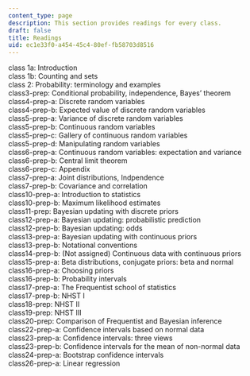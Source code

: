 ```yaml
---
content_type: page
description: This section provides readings for every class.
draft: false
title: Readings
uid: ec1e33f0-a454-45c4-80ef-fb58703d8516
---
```

class 1a: Introduction  
class 1b: Counting and sets  
class 2: Probability: terminology and examples  
class3-prep: Conditional probability, independence, Bayes’ theorem  
class4-prep-a: Discrete random variables  
class4-prep-b: Expected value of discrete random variables  
class5-prep-a: Variance of discrete random variables  
class5-prep-b: Continuous random variables  
class5-prep-c: Gallery of continuous random variables  
class5-prep-d: Manipulating random variables  
class6-prep-a: Continuous random variables: expectation and variance  
class6-prep-b: Central limit theorem  
class6-prep-c: Appendix  
class7-prep-a: Joint distributions, Indpendence  
class7-prep-b: Covariance and correlation  
class10-prep-a: Introduction to statistics  
class10-prep-b: Maximum likelihood estimates  
class11-prep: Bayesian updating with discrete priors  
class12-prep-a: Bayesian updating: probabilistic prediction  
class12-prep-b: Bayesian updating: odds  
class13-prep-a: Bayesian updating with continuous priors  
class13-prep-b: Notational conventions  
class14-prep-b: (Not assigned) Continuous data with continuous priors  
class15-prep-a: Beta distributions, conjugate priors: beta and normal  
class16-prep-a: Choosing priors  
class16-prep-b: Probability intervals  
class17-prep-a: The Frequentist school of statistics  
class17-prep-b: NHST I  
class18-prep: NHST II  
class19-prep: NHST III  
class20-prep: Comparison of Frequentist and Bayesian inference  
class22-prep-a: Confidence intervals based on normal data  
class23-prep-a: Confidence intervals: three views  
class23-prep-b: Confidence intervals for the mean of non-normal data  
class24-prep-a: Bootstrap confidence intervals  
class26-prep-a: Linear regression